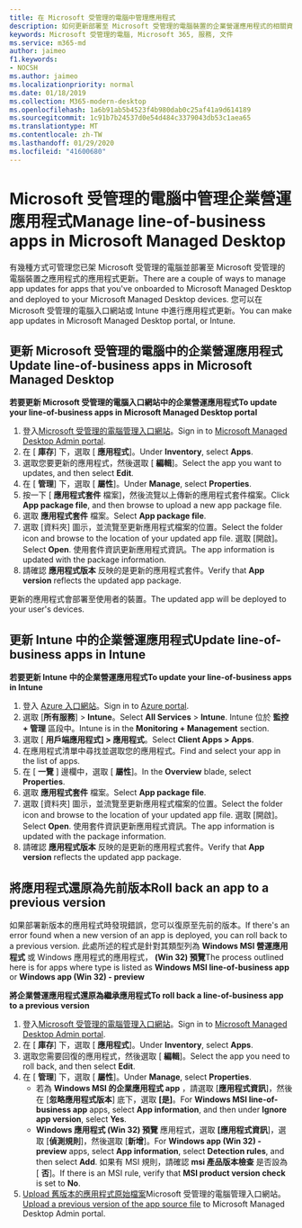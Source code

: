 ```yaml
---
title: 在 Microsoft 受管理的電腦中管理應用程式
description: 如何更新部署至 Microsoft 受管理的電腦裝置的企業營運應用程式的相關資訊
keywords: Microsoft 受管理的電腦, Microsoft 365, 服務, 文件
ms.service: m365-md
author: jaimeo
f1.keywords:
- NOCSH
ms.author: jaimeo
ms.localizationpriority: normal
ms.date: 01/18/2019
ms.collection: M365-modern-desktop
ms.openlocfilehash: 1a6b91ab5b4523f4b980dab0c25af41a9d614189
ms.sourcegitcommit: 1c91b7b24537d0e54d484c3379043db53c1aea65
ms.translationtype: MT
ms.contentlocale: zh-TW
ms.lasthandoff: 01/29/2020
ms.locfileid: "41600680"
---
```

# <a name="manage-line-of-business-apps-in-microsoft-managed-desktop"></a><span data-ttu-id="198cd-104">Microsoft 受管理的電腦中管理企業營運應用程式</span><span class="sxs-lookup"><span data-stu-id="198cd-104">Manage line-of-business apps in Microsoft Managed Desktop</span></span>

<!--Application management -->

<span data-ttu-id="198cd-105">有幾種方式可管理您已架 Microsoft 受管理的電腦並部署至 Microsoft 受管理的電腦裝置之應用程式的應用程式更新。</span><span class="sxs-lookup"><span data-stu-id="198cd-105">There are a couple of ways to manage app updates for apps that you've onboarded to Microsoft Managed Desktop and deployed to your Microsoft Managed Desktop devices.</span></span> <span data-ttu-id="198cd-106">您可以在 Microsoft 受管理的電腦入口網站或 Intune 中進行應用程式更新。</span><span class="sxs-lookup"><span data-stu-id="198cd-106">You can make app updates in Microsoft Managed Desktop portal, or Intune.</span></span> 

<span id="update-app-mmd" />

## <a name="update-line-of-business-apps-in-microsoft-managed-desktop"></a><span data-ttu-id="198cd-107">更新 Microsoft 受管理的電腦中的企業營運應用程式</span><span class="sxs-lookup"><span data-stu-id="198cd-107">Update line-of-business apps in Microsoft Managed Desktop</span></span>

<span data-ttu-id="198cd-108">**若要更新 Microsoft 受管理的電腦入口網站中的企業營運應用程式**</span><span class="sxs-lookup"><span data-stu-id="198cd-108">**To update your line-of-business apps in Microsoft Managed Desktop portal**</span></span>
1. <span data-ttu-id="198cd-109">登入[Microsoft 受管理的電腦管理入口網站](https://aka.ms/mmdportal)。</span><span class="sxs-lookup"><span data-stu-id="198cd-109">Sign in to [Microsoft Managed Desktop Admin portal](https://aka.ms/mmdportal).</span></span>
2. <span data-ttu-id="198cd-110">在 [ **庫存**] 下，選取 [ **應用程式**]。</span><span class="sxs-lookup"><span data-stu-id="198cd-110">Under **Inventory**, select **Apps**.</span></span>  
3. <span data-ttu-id="198cd-111">選取您要更新的應用程式，然後選取 [ **編輯**]。</span><span class="sxs-lookup"><span data-stu-id="198cd-111">Select the app you want to updates, and then select **Edit**.</span></span>
4. <span data-ttu-id="198cd-112">在 [ **管理**] 下，選取 [ **屬性**]。</span><span class="sxs-lookup"><span data-stu-id="198cd-112">Under **Manage**, select **Properties**.</span></span> 
5. <span data-ttu-id="198cd-113">按一下 [ **應用程式套件** 檔案]，然後流覽以上傳新的應用程式套件檔案。</span><span class="sxs-lookup"><span data-stu-id="198cd-113">Click **App package file**, and then browse to upload a new app package file.</span></span>
6. <span data-ttu-id="198cd-114">選取 **應用程式套件** 檔案。</span><span class="sxs-lookup"><span data-stu-id="198cd-114">Select **App package file**.</span></span>
7. <span data-ttu-id="198cd-115">選取 [資料夾] 圖示，並流覽至更新應用程式檔案的位置。</span><span class="sxs-lookup"><span data-stu-id="198cd-115">Select the folder icon and browse to the location of your updated app file.</span></span> <span data-ttu-id="198cd-116">選取 [開啟]。</span><span class="sxs-lookup"><span data-stu-id="198cd-116">Select **Open**.</span></span> <span data-ttu-id="198cd-117">使用套件資訊更新應用程式資訊。</span><span class="sxs-lookup"><span data-stu-id="198cd-117">The app information is updated with the package information.</span></span>
8. <span data-ttu-id="198cd-118">請確認 **應用程式版本** 反映的是更新的應用程式套件。</span><span class="sxs-lookup"><span data-stu-id="198cd-118">Verify that **App version** reflects the updated app package.</span></span> 

<span data-ttu-id="198cd-119">更新的應用程式會部署至使用者的裝置。</span><span class="sxs-lookup"><span data-stu-id="198cd-119">The updated app will be deployed to your user's devices.</span></span>

<span id="update-app-intune" />

## <a name="update-line-of-business-apps-in-intune"></a><span data-ttu-id="198cd-120">更新 Intune 中的企業營運應用程式</span><span class="sxs-lookup"><span data-stu-id="198cd-120">Update line-of-business apps in Intune</span></span>

<span data-ttu-id="198cd-121">**若要更新 Intune 中的企業營運應用程式**</span><span class="sxs-lookup"><span data-stu-id="198cd-121">**To update your line-of-business apps in Intune**</span></span>
1. <span data-ttu-id="198cd-122">登入 [Azure 入口網站](https://portal.azure.com)。</span><span class="sxs-lookup"><span data-stu-id="198cd-122">Sign in to [Azure portal](https://portal.azure.com).</span></span>
2. <span data-ttu-id="198cd-123">選取 [**所有服務**]  >  **Intune**。</span><span class="sxs-lookup"><span data-stu-id="198cd-123">Select **All Services** > **Intune**.</span></span> <span data-ttu-id="198cd-124">Intune 位於 **監控 + 管理** 區段中。</span><span class="sxs-lookup"><span data-stu-id="198cd-124">Intune is in the **Monitoring + Management** section.</span></span>
3. <span data-ttu-id="198cd-125">選取 [ **用戶端應用程式] > 應用程式**。</span><span class="sxs-lookup"><span data-stu-id="198cd-125">Select **Client Apps > Apps**.</span></span>
4. <span data-ttu-id="198cd-126">在應用程式清單中尋找並選取您的應用程式。</span><span class="sxs-lookup"><span data-stu-id="198cd-126">Find and select your app in the list of apps.</span></span>
5. <span data-ttu-id="198cd-127">在 [ **一覽** ] 邊欄中，選取 [ **屬性**]。</span><span class="sxs-lookup"><span data-stu-id="198cd-127">In the **Overview** blade, select **Properties**.</span></span>
6. <span data-ttu-id="198cd-128">選取 **應用程式套件** 檔案。</span><span class="sxs-lookup"><span data-stu-id="198cd-128">Select **App package file**.</span></span>
7. <span data-ttu-id="198cd-129">選取 [資料夾] 圖示，並流覽至更新應用程式檔案的位置。</span><span class="sxs-lookup"><span data-stu-id="198cd-129">Select the folder icon and browse to the location of your updated app file.</span></span> <span data-ttu-id="198cd-130">選取 [開啟]。</span><span class="sxs-lookup"><span data-stu-id="198cd-130">Select **Open**.</span></span> <span data-ttu-id="198cd-131">使用套件資訊更新應用程式資訊。</span><span class="sxs-lookup"><span data-stu-id="198cd-131">The app information is updated with the package information.</span></span>
8. <span data-ttu-id="198cd-132">請確認 **應用程式版本** 反映的是更新的應用程式套件。</span><span class="sxs-lookup"><span data-stu-id="198cd-132">Verify that **App version** reflects the updated app package.</span></span>

<span id="roll-back-app-mmd" />

## <a name="roll-back-an-app-to-a-previous-version"></a><span data-ttu-id="198cd-133">將應用程式還原為先前版本</span><span class="sxs-lookup"><span data-stu-id="198cd-133">Roll back an app to a previous version</span></span>

<span data-ttu-id="198cd-134">如果部署新版本的應用程式時發現錯誤，您可以復原至先前的版本。</span><span class="sxs-lookup"><span data-stu-id="198cd-134">If there's an error found when a new version of an app is deployed, you can roll back to a previous version.</span></span> <span data-ttu-id="198cd-135">此處所述的程式是針對其類型列為 **Windows MSI 營運應用程式** 或 Windows 應用程式的應用程式， **(Win 32) 預覽**</span><span class="sxs-lookup"><span data-stu-id="198cd-135">The process outlined here is for apps where type is listed as **Windows MSI line-of-business app** or **Windows app (Win 32) - preview**</span></span>

<span data-ttu-id="198cd-136">**將企業營運應用程式還原為繼承應用程式**</span><span class="sxs-lookup"><span data-stu-id="198cd-136">**To roll back a line-of-business app to a previous version**</span></span>

1. <span data-ttu-id="198cd-137">登入[Microsoft 受管理的電腦管理入口網站](https://aka.ms/mmdportal)。</span><span class="sxs-lookup"><span data-stu-id="198cd-137">Sign in to [Microsoft Managed Desktop Admin portal](https://aka.ms/mmdportal).</span></span>
2. <span data-ttu-id="198cd-138">在 [ **庫存**] 下，選取 [ **應用程式**]。</span><span class="sxs-lookup"><span data-stu-id="198cd-138">Under **Inventory**, select **Apps**.</span></span>  
3. <span data-ttu-id="198cd-139">選取您需要回復的應用程式，然後選取 [ **編輯**]。</span><span class="sxs-lookup"><span data-stu-id="198cd-139">Select the app you need to roll back, and then select **Edit**.</span></span>
4. <span data-ttu-id="198cd-140">在 [ **管理**] 下，選取 [ **屬性**]。</span><span class="sxs-lookup"><span data-stu-id="198cd-140">Under **Manage**, select **Properties**.</span></span> 
    - <span data-ttu-id="198cd-141">若為 **Windows MSI 的企業應用程式 app** ，請選取 [**應用程式資訊**]，然後在 [**忽略應用程式版本**] 底下，選取 **[是]**。</span><span class="sxs-lookup"><span data-stu-id="198cd-141">For **Windows MSI line-of-business app** apps, select **App information**, and then under **Ignore app version**, select **Yes**.</span></span>
    - <span data-ttu-id="198cd-142">**Windows 應用程式 (Win 32) 預覽** 應用程式，選取 **[應用程式資訊**]，選取 [**偵測規則**]，然後選取 [**新增**]。</span><span class="sxs-lookup"><span data-stu-id="198cd-142">For **Windows app (Win 32) - preview** apps, select **App information**, select **Detection rules**, and then select **Add**.</span></span> 
    <span data-ttu-id="198cd-143">如果有 MSI 規則，請確認 **msi 產品版本檢查** 是否設為 [ **否**]。</span><span class="sxs-lookup"><span data-stu-id="198cd-143">If there is an MSI rule, verify that **MSI product version check** is set to **No**.</span></span>
5. <span data-ttu-id="198cd-144">[Upload 舊版本的應用程式原始檔案](../get-started/deploy-apps.md)Microsoft 受管理的電腦管理入口網站。</span><span class="sxs-lookup"><span data-stu-id="198cd-144">[Upload a previous version of the app source file](../get-started/deploy-apps.md) to Microsoft Managed Desktop Admin portal.</span></span>  

